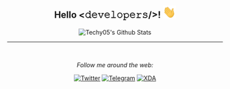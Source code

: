 <div align="center">
<h2> Hello <𝚍𝚎𝚟𝚎𝚕𝚘𝚙𝚎𝚛𝚜/>! <img src="https://github.com/ABSphreak/ABSphreak/blob/master/gifs/Hi.gif" width="30px"></h2>
</div>

<div align="center">

<img align="center" src="https://github-readme-stats.vercel.app/api?username=Techy05&include_all_commits=true&count_private=true&hide=stars&show_icons=true&line_height=20&title_color=00E6AC&icon_color=80D4FF&text_color=D3D3D3&bg_color=0,000000,130F40" alt="Techy05's Github Stats">

</br>

---

<br>

<i>Follow me around the web:</i><br>

<a href="https://www.twitter/TechyMp005" target="_blank"><img src="https://img.shields.io/badge/Twitter-blue.svg?&style=flat-square&logo=twitter&logoColor=white" alt="Twitter"></a>
<a href="https://t.me/TechyNewbie" target="_blank"><img src="https://img.shields.io/badge/Telegram-blueviolet.svg?&style=flat-square&logo=telegram&logoColor=white" alt="Telegram"></a>
<a href="https://forum.xda-developers.com/member.php?u=9393824" target="_blank"><img src="https://img.shields.io/badge/XDA-black.svg?&style=flat-square&logo=xda-developers" alt="XDA"></a>

</div>

<!-- For Later Purposes
**Techy05/Techy05** is a ✨ _special_ ✨ repository because its `README.md` (this file) appears on your GitHub profile.

Here are some ideas to get you started:

- 🔭 I’m currently working on ...
- 🌱 I’m currently learning ...
- 👯 I’m looking to collaborate on ...
- 🤔 I’m looking for help with ...
- 💬 Ask me about ...
- 📫 How to reach me: ...
- 😄 Pronouns: ...
- ⚡ Fun fact: ...
-->
